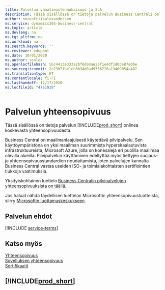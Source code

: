 ```yaml
---
title: Palvelun vaaatimustenmukaisuus ja SLA
description: Tässä sisällössä on tietoja palvelun Business Centrali onlinea koskevasta yhteensopivuudesta.
author: sorenfriisalexandersen
ms.service: dynamics365-business-central
ms.topic: article
ms.devlang: na
ms.tgt_pltfrm: na
ms.workload: na
ms.search.keywords: ''
ms.reviewer: edupont
ms.date: 10/01/2020
ms.author: soalex
ms.openlocfilehash: 56c4413e333a2bf8d08ae25f1e4df1d03e87e0be
ms.sourcegitcommit: 2e7307fbe1eb3b34d0ad9356226a19409054a402
ms.translationtype: HT
ms.contentlocale: fi-FI
ms.lasthandoff: 12/17/2020
ms.locfileid: "4751928"
---
```

# <a name="service-compliance"></a>Palvelun yhteensopivuus

Tässä sisällössä on tietoja palvelun [!INCLUDE[prod_short](../includes/prod_short.md)] onlinea koskevasta yhteensopivuudesta.  

Business Central on maailmanlaajuisesti käytettävä pilvipalvelu. Sen käyttöympäristönä on yksi maailman suurimmista hyperskaalautuvista infrastruktuureista, Microsoft Azure, jolla on konesaleja eri puolilla maailmaa olevilla alueilla. Pilvipalvelun käyttäminen edellyttää myös tiettyjen suojaus- ja yhteensopivuusstandardien noudattamista, joten palvelujen kannalta Business Central vastaa useiden ISO- ja toimialakohtaisten sertifiointien tiukkoja vaatimuksia.

Yksityiskohtainen luettelo [Business Centralin pilvipalvelujen yhteensopivuuksista on täällä](https://aka.ms/d365-compliance-list).

Jos haluat nähdä täydellisen luettelon Microsoftin yhteensopivuustuotteista, siirry [Microsoftin luottamuskeskukseen](https://www.microsoft.com/trustcenter/compliance/complianceofferings).

## <a name="service-terms"></a>Palvelun ehdot

[!INCLUDE [service-terms](../includes/service-terms.md)]

## <a name="see-also"></a>Katso myös

[Yhteensopivuus](compliance-overview.md)  
[Sovelluksen yhteensopivuus](compliance-application-compliance.md)  
[Sertifikaatit](compliance-certifications.md)  

## [!INCLUDE[prod_short](../includes/free_trial_md.md)]  
